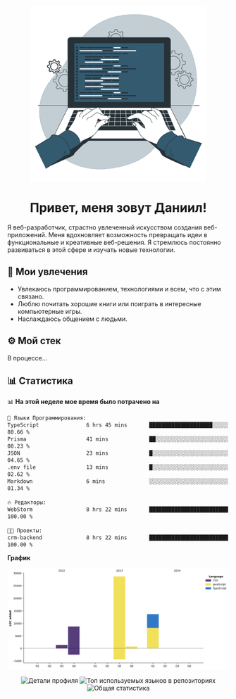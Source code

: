 <div align="center">
  <img width="400" src="assets/main_pic.webp" alt="">
  <h1>Привет, меня зовут Даниил!</h1>
</div>

Я веб-разработчик, страстно увлеченный искусством создания веб-приложений. Меня вдохновляет возможность превращать идеи в функциональные и креативные веб-решения. Я стремлюсь постоянно развиваться в этой сфере и изучать новые технологии.

## :game_die: Мои увлечения

* Увлекаюсь программированием, технологиями и всем, что с этим связано.
* Люблю почитать хорошие книги или поиграть в интересные компьютерные игры.
* Наслаждаюсь общением с людьми.

## :gear: Мой стек

В процессе...

## :bar_chart: Статистика

<!--START_SECTION:waka-->
📊 **На этой неделе мое время было потрачено на** 

```text
💬 Языки Программирования: 
TypeScript               6 hrs 45 mins       ████████████████████░░░░░   80.66 % 
Prisma                   41 mins             ██░░░░░░░░░░░░░░░░░░░░░░░   08.23 % 
JSON                     23 mins             █░░░░░░░░░░░░░░░░░░░░░░░░   04.65 % 
.env file                13 mins             █░░░░░░░░░░░░░░░░░░░░░░░░   02.62 % 
Markdown                 6 mins              ░░░░░░░░░░░░░░░░░░░░░░░░░   01.34 % 

🔥 Редакторы: 
WebStorm                 8 hrs 22 mins       █████████████████████████   100.00 % 

🐱‍💻 Проекты: 
crm-backend              8 hrs 22 mins       █████████████████████████   100.00 % 
```

**График**

![Lines of Code chart](https://raw.githubusercontent.com/daniilgrigorev01/daniilgrigorev01/main/assets/bar_graph.png)


<!--END_SECTION:waka-->

<div align="center">
  <img src="http://github-profile-summary-cards.vercel.app/api/cards/profile-details?username=daniilgrigorev01&theme=github" alt="Детали профиля">
  <img src="http://github-profile-summary-cards.vercel.app/api/cards/repos-per-language?username=daniilgrigorev01&theme=github" alt="Топ используемых языков в репозиториях">
  <img src="http://github-profile-summary-cards.vercel.app/api/cards/stats?username=daniilgrigorev01&theme=github" alt="Общая статистика">
</div>

